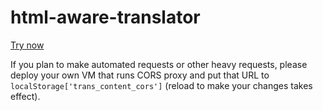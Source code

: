 # html-aware-translator

[Try now](https://willnode.github.io/html-aware-translator)

If you plan to make automated requests or other heavy requests, please deploy your own VM that runs CORS proxy and put that URL to `localStorage['trans_content_cors']` (reload to make your changes takes effect).
